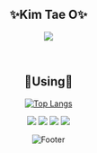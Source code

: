 <div align="center">
 
 ## ✨Kim Tae O✨

 <p>
 <a href="https://www.instagram.com/tae._.owo/"><img src="https://img.shields.io/badge/Instagram-E4405F?style=flat-square&logo=instagram&logoColor=white"/></a>
 </p>
 
<br>

## 💫Using💫
[![Top Langs](https://github-readme-stats.vercel.app/api/top-langs/?username=KimTaeO)](https://github.com/KimTaeO/github-readme-stats)

<img src="https://img.shields.io/badge/My SQL-4479A1?style=flat-square&logo=mysql&logoColor=white"/>
<img src="https://img.shields.io/badge/VisualStudioCode-007ACC?style=flat-square&logo=visualstudioCode&logoColor=white"/>
<img src="https://img.shields.io/badge/Eclipse IDE-2C2255?style=flat-square&logo=eclipseide&logoColor=white"/>
<img src="https://img.shields.io/badge/Python-3776AB?style=flat-square&logo=python&logoColor=white">

![Footer](https://capsule-render.vercel.app/api?type=waving&color=auto&height=100&section=footer)

</div>
